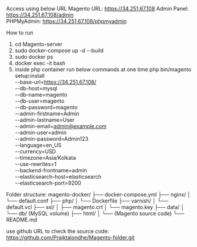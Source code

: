 Access using below URL
Magento URL: https://34.251.67.108
Admin Panel: https://34.251.67.108/admin  
PHPMyAdmin: https://34.251.67.108/phpmyadmin

How to run
1. cd Magento-server
2. sudo docker-compose up -d --build
3. sudo docker ps
4. docker exec -it <php-fpm or Container_ID> bash
5. inside php container run below commands at one time
php bin/magento setup:install \
  --base-url=https://34.251.67.108/ \
  --db-host=mysql \
  --db-name=magento \
  --db-user=magento \
  --db-password=magento \
  --admin-firstname=Admin \
  --admin-lastname=User \
  --admin-email=admin@example.com \
  --admin-user=admin \
  --admin-password=Admin123 \
  --language=en_US \
  --currency=USD \
  --timezone=Asia/Kolkata \
  --use-rewrites=1 \
  --backend-frontname=admin \
  --elasticsearch-host=elasticsearch \
  --elasticsearch-port=9200


Folder structure:
magento-docker/
├── docker-compose.yml
├── nginx/
│   └── default.conf
├── php/
│   └── Dockerfile
├── varnish/
│   └── default.vcl
├── ssl/
│   ├── magento.crt
│   └── magento.key
├── data/
│   └── db/  (MySQL volume)
├── html/
│   └── (Magento source code)
└── README.md

use github URL to check the source code:  https://github.com/Prajktalondhe/Magento-folder.git

